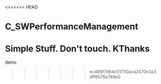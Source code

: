 <<<<<<< HEAD
# C_SWPerformanceManagement
Simple Stuff. Don't touch. KThanks
=======
demo
>>>>>>> ec486f7d64c01730aca2470e3a3dff6576e746e0

